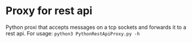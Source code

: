 # Proxy for rest api
Python proxi that accepts messages on a tcp sockets and forwards it to a rest api.
For usage: `python3 PythonRestApiProxy.py -h`
